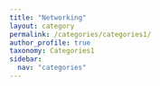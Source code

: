 ```yaml
---
title: "Networking"
layout: category
permalink: /categories/categories1/
author_profile: true
taxonomy: Categories1
sidebar:
  nav: "categories"
---
```

